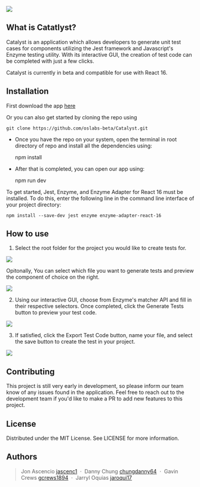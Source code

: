 ![](https://i.imgur.com/OpWjHnD.png)

## What is Catatlyst?

Catalyst is an application which allows developers to generate unit test cases for components utilizing the Jest framework and Javascript's Enzyme testing utility. With its interactive GUI, the creation of test code can be completed with just a few clicks.

Catalyst is currently in beta and compatible for use with React 16.

## Installation

First download the app [here](https://www.catalystjs.com/)

Or you can also get started by cloning the repo using

    git clone https://github.com/oslabs-beta/Catalyst.git

- Once you have the repo on your system, open the terminal in root directory of repo and install all the dependencies using:

  npm install

- After that is completed, you can open our app using:

  npm run dev

To get started, Jest, Enzyme, and Enzyme Adapter for React 16 must be installed.
To do this, enter the following line in the command line interface of your project directory:

    npm install --save-dev jest enzyme enzyme-adapter-react-16

## How to use

1. Select the root folder for the project you would like to create tests for.

![](https://i.imgur.com/o1EVl5B.gif)

  Opitonally, You can select which file you want to generate tests and preview the component of choice on the right.

![](https://i.imgur.com/XV6acqK.gif)

2. Using our interactive GUI, choose from Enzyme's matcher API and fill in their respective selectors. Once completed, click the Generate Tests button to preview your test 
code.

![](https://i.imgur.com/Yze4a98.gif)

3.  If satisfied, click the Export Test Code button, name your 
file, and select the save button to create the test in your project.

![](https://i.imgur.com/bCiQj4O.gif)

## Contributing

This project is still very early in development, so please inform our team know of any issues found in the application.
Feel free to reach out to the development team if you'd like to make a PR to add new features to this project.

## License
Distributed under the MIT License. See LICENSE for more information.

## Authors

> Jon Ascencio [jascenc1](https://github.com/jascenc1) &nbsp;&middot;&nbsp;
> Danny Chung [chungdanny64](https://github.com/chungdanny64) &nbsp;&middot;&nbsp;
> Gavin Crews [gcrews1894](https://github.com/gcrews1894) &nbsp;&middot;&nbsp;
> Jarryl Oquias [jaroqui17](https://github.com/jaroqui17)
